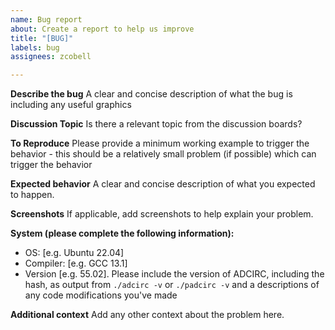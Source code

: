 ```yaml
---
name: Bug report
about: Create a report to help us improve
title: "[BUG]"
labels: bug
assignees: zcobell

---
```


**Describe the bug**
A clear and concise description of what the bug is including any useful graphics

**Discussion Topic**
Is there a relevant topic from the discussion boards?

**To Reproduce**
Please provide a minimum working example to trigger the behavior - this should be a relatively small problem (if possible) which can trigger the behavior 

**Expected behavior**
A clear and concise description of what you expected to happen.

**Screenshots**
If applicable, add screenshots to help explain your problem.

**System (please complete the following information):**
 - OS: [e.g. Ubuntu 22.04]
 - Compiler: [e.g. GCC 13.1]
 - Version [e.g. 55.02]. Please include the version of ADCIRC, including the hash, as output from `./adcirc -v` or `./padcirc -v` and a descriptions of any code modifications you've made

**Additional context**
Add any other context about the problem here.
